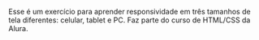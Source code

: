 Esse é um exercício para aprender responsividade em três tamanhos de tela diferentes: celular, tablet e PC.
Faz parte do curso de HTML/CSS da Alura.

